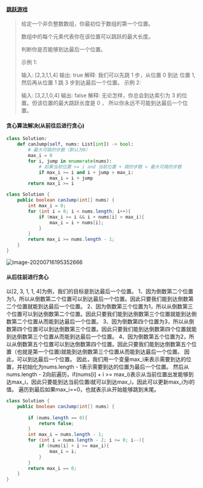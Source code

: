 #### [跳跃游戏](https://leetcode-cn.com/problems/jump-game/)

> 给定一个非负整数数组，你最初位于数组的第一个位置。
>
> 数组中的每个元素代表你在该位置可以跳跃的最大长度。
>
> 判断你是否能够到达最后一个位置。
>
> 示例 1:
>
> 输入: [2,3,1,1,4]
> 输出: true
> 解释: 我们可以先跳 1 步，从位置 0 到达 位置 1, 然后再从位置 1 跳 3 步到达最后一个位置。
> 示例 2:
>
> 输入: [3,2,1,0,4]
> 输出: false
> 解释: 无论怎样，你总会到达索引为 3 的位置。但该位置的最大跳跃长度是 0 ， 所以你永远不可能到达最后一个位置。

#### 贪心算法解决(从前往后进行贪心)

```python
class Solution:
    def canJump(self, nums: List[int]) -> bool:
        # 最大可跳的步数（默认为0）
        max_i = 0
        for i, jump in enumerate(nums):
            # 如果当前位置 >= i and 当前位置 + 跳的步数 > 最大可跳的步数
            if max_i >= i and i + jump > max_i:
                max_i = i + jump
        return max_i >= i
```

```java
class Solution {
    public boolean canJump(int[] nums) {
        int max_i = 0;
        for (int i = 0; i < nums.length; i++){
            if (max_i >= i && i + nums[i] > max_i){
                max_i = i + nums[i];
            }
        }
        return max_i >= nums.length - 1;
    }
}
```

![image-20200716195352666](/Users/apple/Library/Application%20Support/typora-user-images/image-20200716195352666.png)

#### 从后往前进行贪心

以[2, 3, 1, 1, 4]为例，我们的目标是到达最后一个位置。
1、因为倒数第二个位置为1，所以从倒数第二个位置可以到达最后一个位置。因此只要我们能到达倒数第二个位置就能到达最后一个位置。
2、因为倒数第三个位置为1，所以从倒数第三个位置可以到达倒数第二个位置。因此只要我们能到达倒数第三个位置就能到达倒数第二个位置从而能到达最后一个位置。
3、因为倒数第四个位置为3，所以从倒数第四个位置可以到达倒数第三个位置。因此只要我们能到达倒数第四个位置就能到达倒数第三个位置从而能到达最后一个位置。
4、因为倒数第五个位置为2，所以从倒数第五个位置可以到达倒数第四个位置。因此只要我们能到达倒数第五个位置（也就是第一个位置)就能到达倒数第三个位置从而能到达最后一个位置。
因此，可以到达最后一个位置。
因此，我们用一个变量max_i来表示需要到达的位置，并初始化为nums.length - 1表示需要到达的位置为最后一个位置。
然后从nums.length - 2向前遍历，if(nums[i] + i >= max_i)表示从当前位置出发能够到达max_i，因此只要能到达当前位置i就可以到达max_i，因此可以更新max_i为i的值。
遍历到最后如果max_i==0，也就表示从开始能够跳到末尾。

```java
class Solution {
    public boolean canJump(int[] nums) {
        
        if (nums.length == 0){
            return false;
        }
        int max_i = nums.length - 1;
        for (int i = nums.length - 2; i >= 0; i--){
            if (nums[i] + i >= max_i){
                max_i = i;
            }
        }
        return max_i == 0;
    }
}
```

